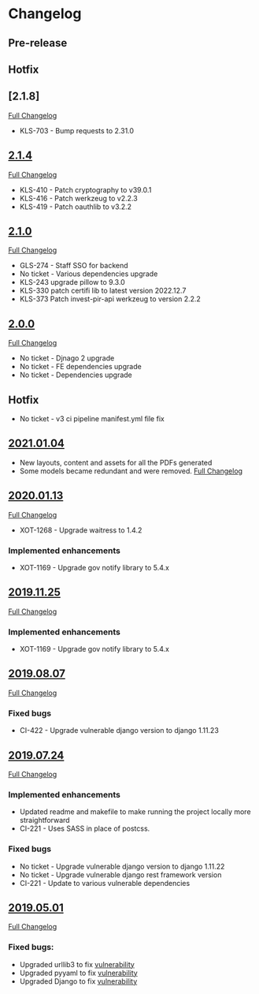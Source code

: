 # Changelog

## Pre-release

## Hotfix

## [2.1.8]
[Full Changelog]()

- KLS-703 - Bump requests to 2.31.0

## [2.1.4](https://github.com/uktrade/invest-pir-api/releases/tag/2.1.4)
[Full Changelog](https://github.com/uktrade/invest-pir-api/compare/2.1.3..2.1.4)

- KLS-410 - Patch cryptography to v39.0.1
- KLS-416 - Patch werkzeug to v2.2.3
- KLS-419 - Patch oauthlib to v3.2.2

## [2.1.0](https://github.com/uktrade/invest-pir-api/releases/tag/2.1.0)
[Full Changelog](https://github.com/uktrade/invest-pir-api/compare/2.0.0..2.1.0)

- GLS-274 - Staff SSO for backend
- No ticket - Various dependencies upgrade
- KLS-243 upgrade pillow to 9.3.0
- KLS-330 patch certifi lib to latest version 2022.12.7
- KLS-373 Patch invest-pir-api werkzeug to version 2.2.2

## [2.0.0](https://github.com/uktrade/invest-pir-api/releases/tag/2.0.0)
[Full Changelog](https://github.com/uktrade/invest-pir-api/compare/2021.01.04..2.0.0)

- No ticket - Djnago 2 upgrade
- No ticket - FE dependencies upgrade
- No ticket - Dependencies upgrade

## Hotfix
- No ticket - v3 ci pipeline manifest.yml file fix

## [2021.01.04](https://github.com/uktrade/invest-pir-api/releases/tag/2021.01.04)
- New layouts, content and assets for all the PDFs generated
- Some models became redundant and were removed.
[Full Changelog](https://github.com/uktrade/invest-pir-api/compare/2020.01.13...2021.01.04)

## [2020.01.13](https://github.com/uktrade/invest-pir-api/releases/tag/2020.01.13)
[Full Changelog](https://github.com/uktrade/invest-pir-api/compare/2019.11.25...202.01.13)

- XOT-1268 - Upgrade waitress to 1.4.2

### Implemented enhancements
- XOT-1169 - Upgrade gov notify library to 5.4.x

## [2019.11.25](https://github.com/uktrade/invest-pir-api/releases/tag/2019.11.25)
[Full Changelog](https://github.com/uktrade/invest-pir-api/compare/2019.08.07...2019.11.25)

### Implemented enhancements
- XOT-1169 - Upgrade gov notify library to 5.4.x

## [2019.08.07](https://github.com/uktrade/invest-pir-api/releases/tag/2019.08.07)
[Full Changelog](https://github.com/uktrade/invest-pir-api/compare/2019.07.24...2019.08.07)

### Fixed bugs
- CI-422 - Upgrade vulnerable django version to django 1.11.23

## [2019.07.24](https://github.com/uktrade/invest-pir-api/releases/tag/2019.07.24)
[Full Changelog](https://github.com/uktrade/invest-pir-api/compare/2019.05.01...2019.07.24)

### Implemented enhancements
- Updated readme and makefile to make running the project locally more straightforward
- CI-221 - Uses SASS in place of postcss.

### Fixed bugs
- No ticket - Upgrade vulnerable django version to django 1.11.22
- No ticket - Upgrade vulnerable django rest framework version
- CI-221 - Update to various vulnerable dependencies


## [2019.05.01](https://github.com/uktrade/invest-pir-api/releases/tag/2019.05.01)
[Full Changelog](https://github.com/uktrade/invest-pir-api/compare/v1.3.0_1...2019.05.01)

### Fixed bugs:

- Upgraded urllib3 to fix [vulnerability](https://nvd.nist.gov/vuln/detail/CVE-2019-11324)
- Upgraded pyyaml to fix [vulnerability](https://nvd.nist.gov/vuln/detail/CVE-2017-18342)
- Upgraded Django to fix [vulnerability](https://nvd.nist.gov/vuln/detail/CVE-2019-6975)
